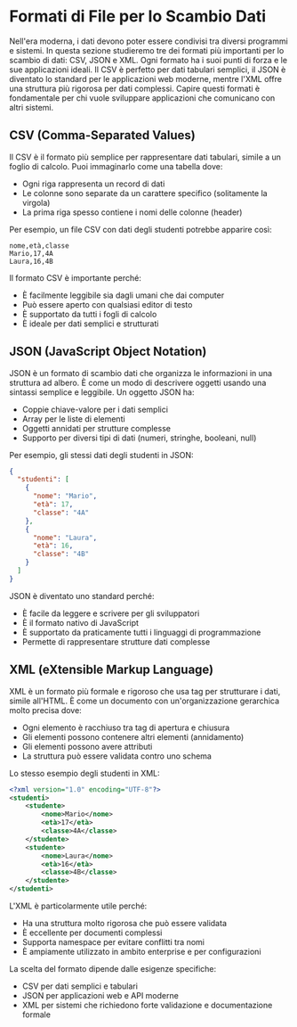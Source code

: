# Formati di File per lo Scambio Dati

Nell'era moderna, i dati devono poter essere condivisi tra diversi programmi e sistemi. In questa sezione studieremo tre dei formati più importanti per lo scambio di dati: CSV, JSON e XML.
Ogni formato ha i suoi punti di forza e le sue applicazioni ideali. Il CSV è perfetto per dati tabulari semplici, il JSON è diventato lo standard per le applicazioni web moderne, mentre l'XML offre una struttura più rigorosa per dati complessi. Capire questi formati è fondamentale per chi vuole sviluppare applicazioni che comunicano con altri sistemi.

## CSV (Comma-Separated Values)

Il CSV è il formato più semplice per rappresentare dati tabulari, simile a un foglio di calcolo. Puoi immaginarlo come una tabella dove:

- Ogni riga rappresenta un record di dati
- Le colonne sono separate da un carattere specifico (solitamente la virgola)
- La prima riga spesso contiene i nomi delle colonne (header)

Per esempio, un file CSV con dati degli studenti potrebbe apparire così:
```
nome,età,classe
Mario,17,4A
Laura,16,4B
```

Il formato CSV è importante perché:
- È facilmente leggibile sia dagli umani che dai computer
- Può essere aperto con qualsiasi editor di testo
- È supportato da tutti i fogli di calcolo
- È ideale per dati semplici e strutturati

## JSON (JavaScript Object Notation)

JSON è un formato di scambio dati che organizza le informazioni in una struttura ad albero. È come un modo di descrivere oggetti usando una sintassi semplice e leggibile. Un oggetto JSON ha:

- Coppie chiave-valore per i dati semplici
- Array per le liste di elementi
- Oggetti annidati per strutture complesse
- Supporto per diversi tipi di dati (numeri, stringhe, booleani, null)

Per esempio, gli stessi dati degli studenti in JSON:
```json
{
  "studenti": [
    {
      "nome": "Mario",
      "età": 17,
      "classe": "4A"
    },
    {
      "nome": "Laura",
      "età": 16,
      "classe": "4B"
    }
  ]
}
```

JSON è diventato uno standard perché:
- È facile da leggere e scrivere per gli sviluppatori
- È il formato nativo di JavaScript
- È supportato da praticamente tutti i linguaggi di programmazione
- Permette di rappresentare strutture dati complesse

## XML (eXtensible Markup Language)

XML è un formato più formale e rigoroso che usa tag per strutturare i dati, simile all'HTML. È come un documento con un'organizzazione gerarchica molto precisa dove:

- Ogni elemento è racchiuso tra tag di apertura e chiusura
- Gli elementi possono contenere altri elementi (annidamento)
- Gli elementi possono avere attributi
- La struttura può essere validata contro uno schema

Lo stesso esempio degli studenti in XML:
```xml
<?xml version="1.0" encoding="UTF-8"?>
<studenti>
    <studente>
        <nome>Mario</nome>
        <età>17</età>
        <classe>4A</classe>
    </studente>
    <studente>
        <nome>Laura</nome>
        <età>16</età>
        <classe>4B</classe>
    </studente>
</studenti>
```

L'XML è particolarmente utile perché:
- Ha una struttura molto rigorosa che può essere validata
- È eccellente per documenti complessi
- Supporta namespace per evitare conflitti tra nomi
- È ampiamente utilizzato in ambito enterprise e per configurazioni

La scelta del formato dipende dalle esigenze specifiche:
- CSV per dati semplici e tabulari
- JSON per applicazioni web e API moderne
- XML per sistemi che richiedono forte validazione e documentazione formale